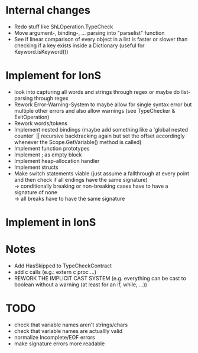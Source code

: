 # Internal changes
- Redo stuff like ShLOperation.TypeCheck
- Move argument-, binding-, ... parsing into "parselist" function
- See if linear comparison of every object in a list is faster or slower than checking if a key exists inside a Dictionary (useful for Keyword.isKeyword())

# Implement for IonS
- look into capturing all words and strings through regex or maybe do list-parsing through regex
- Rework Error-Warning-System to maybe allow for single syntax error but multiple other errors and also allow warnings (see TypeChecker & ExitOperation)
- Rework words/tokens
- Implement nested bindings (maybe add something like a 'global nested counter' || recursive backtracking again but set the offset accordingly whenever the Scope.GetVariable() method is called)
- Implement function prototypes
- Implement ; as empty block
- Implement heap-allocation handler
- Implement structs
- Make switch statements viable (just assume a fallthrough at every point and then check if all endings have the same signature) \
-> conditionally breaking or non-breaking cases have to have a signature of none \
-> all breaks have to have the same signature

# Implement in IonS

# Notes
- Add HasSkipped to TypeCheckContract
- add c calls (e.g.: extern c proc ...)
- REWORK THE IMPLICIT CAST SYSTEM (e.g. everything can be cast to boolean without a warning (at least for an if, while, ...))

# TODO
- check that variable names aren't strings/chars
- check that variable names are actuallly valid
- normalize Incomplete/EOF errors
- make signature errors more readable
